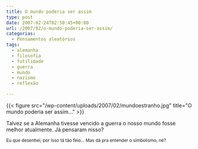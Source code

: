 ```yaml
---
title: O mundo poderia ser assim
type: post
date: 2007-02-24T02:50:45+00:00
url: /2007/02/o-mundo-poderia-ser-assim/
categorias:
  - Pensamentos aleatórios
tags:
  - alemanha
  - filosofia
  - futilidade
  - guerra
  - mundo
  - nazismo
  - reflexão

---
```

{{< figure src="/wp-content/uploads/2007/02/mundoestranho.jpg" title="O mundo poderia ser assim..." >}}

Talvez se a Alemanha tivesse vencido a guerra o nosso mundo fosse melhor atualmente. Já pensaram nisso?

<small>Eu que desenhei, por isso tá tão feio… Mas dá pra entender o simbolismo, né?</small>
